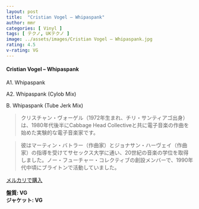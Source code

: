 ```yaml
---
layout: post
title:  "Cristian Vogel – Whipaspank"
author: mmr
categories: [ Vinyl ]
tags: [ テクノ, UKテクノ ]
image: ../assets/images/Cristian Vogel – Whipaspank.jpg
rating: 4.5
v-rating: VG
---
```


#### Cristian Vogel – Whipaspank

A1. Whipaspank

A2. Whipaspank (Cylob Mix)

B. Whipaspank (Tube Jerk Mix)

> クリスチャン・ヴォーゲル（1972年生まれ、チリ・サンティアゴ出身）は、1980年代後半にCabbage Head Collectiveと共に電子音楽の作曲を始めた実験的な電子音楽家です。

> 彼はマーティン・バトラー（作曲家）とジョナサン・ハーヴェイ（作曲家）の指導を受けてサセックス大学に通い、20世紀の音楽の学位を取得しました。ノー・フューチャー・コレクティブの創設メンバーで、1990年代中頃にブライトンで活動していました。

[メルカリで購入](https://jp.mercari.com/item/m66139600515)

<div class="mt-4 mb-4 d-flex align-items-center">
<strong class="mr-1">盤質: VG</strong>
</div>
<div class="mt-4 mb-4 d-flex align-items-center">
<strong class="mr-1">ジャケット: VG</strong>
</div>
